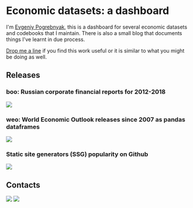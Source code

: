 # Economic datasets: a dashboard

I'm [Evgeniy Pogrebnyak][tw], this is a dashboard for several economic datasets and codebooks 
that I maintain. There is also a small blog that documents things I've learnt in due process.

[Drop me a line](mailto:e.pogrebnyak@gmail.com) if you find this work useful 
or it is similar to what you might be doing as well.

## Releases

### boo: Russian corporate financial reports for 2012-2018

[![](https://badgen.net/badge/icon/github?icon=github&label)][boo]

[boo]: https://github.com/ru-corporate/boo

### weo: World Economic Outlook releases since 2007 as pandas dataframes

[![](https://badgen.net/badge/icon/github?icon=github&label)][boo]

[boo]: https://github.com/ru-corporate/boo

### Static site generators (SSG) popularity on Github

[![](https://badgen.net/badge/icon/github?icon=github&label)][ssg]

[ssg]: https://github.com/epogrebnyak/ssg-dataset

<!--
## Scripts and demos
## Archive
-->

## Contacts

[![](https://badgen.net/badge/icon/telegram?icon=telegram&label)][tg]
[![](https://badgen.net/badge/icon/twitter?icon=telegram&label)][tw]

[tg]: https://t.me/epoepo
[tw]: https://twitter.com/PogrebnyakE
